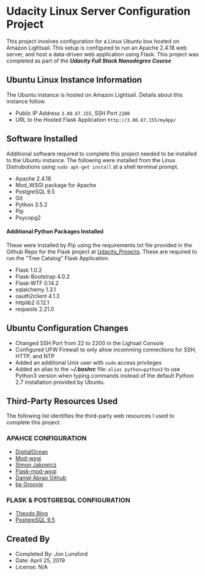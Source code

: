 # Udacity Linux Server Configuration Project
This project involves configuration for a Linux Ubuntu box hosted on Amazon Lightsail.  This setup is configured to run an Apache 2.4.18 web server, and host a data-driven web application using Flask.  This project was completed as part of the **_Udacity Full Stack Nanodegree Course_**

## Ubuntu Linux Instance Information
The Ubuntu instance is hosted on Amazon Lightsail.  Details about this instance follow.
* Public IP Address `3.80.67.155`, SSH Port `2200`
* URL to the Hosted Flask Application `http://3.80.67.155/myApp/`

## Software Installed
Additional software required to complete this project needed to be installed to the Ubuntu instance.  The following were installed from the Linux Distrubutions using `sudo apt-get install` at a shell terminal prompt.
* Apache 2.4.18
* Mod_WSGI package for Apache
* PostgreSQL 9.5
* Git
* Python 3.5.2
* Pip
* Psycopg2

#### Additional Python Packages Installed
These were installed by Pip using the requirements.txt file provided in the Github Repo for the Flask project at [Udacity_Projects](https://github.com/jwlunsford/udacity_projects.git).  These are required to run the "Tree Catalog" Flask Application.

* Flask 1.0.2
* Flask-Bootstrap 4.0.2
* Flask-WTF 0.14.2
* sqlalchemy 1.3.1
* oauth2client 4.1.3
* httplib2 0.12.1
* requests 2.21.0

## Ubuntu Configuration Changes
* Changed SSH Port from 22 to 2200 in the Lighsail Console
* Configured UFW Firewall to only allow incomming connections for SSH, HTTP, and NTP
* Added an additional Unix user with `sudo` access privileges
* Added an alias to the **_~/.bashrc_** file: `alias python=python3` to use Python3 version when typing commands instead of the default Python 2.7 installation provided by Ubuntu.


## Third-Party Resources Used
The following list identifies the third-party web resources I used to complete this project.

### APAHCE CONFIGURATION
* [DigitalOcean](https://www.digitalocean.com/community/tutorials/how-to-configure-the-apache-web-server-on-an-ubuntu-or-debian-vps)
* [Mod-wsgi](https://modwsgi.readthedocs.io/en/develop/user-guides/quick-configuration-guide.html?highlight=VirtualHost)
* [Simon Jakowicz](https://www.jakowicz.com/flask-apache-wsgi/)
* [Flask-mod-wsgi](http://flask.pocoo.org/docs/1.0/deploying/mod_wsgi/)
* [Daniel Abrao Github](https://github.com/jungleBadger/-nanodegree-linux-server-troubleshoot/blob/master/Blocked_SSH_port/README.md)
* [be Groovie](https://be.groovie.org/2005/10/07/wsgi_and_wsgi_middleware_is_easy.html)

### FLASK & POSTGRESQL CONFIGURATION
* [Theodo Blog](https://blog.theodo.com/2017/03/developping-a-flask-web-app-with-a-postresql-database-making-all-the-possible-errors/)
* [PostgreSQL 9.5](https://www.postgresql.org/docs/9.5/index.html)

## Created By
* Completed By: Jon Lunsford
* Date: April 25, 2019
* License: N/A


